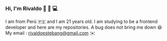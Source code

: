 ### Hi, I'm Rivaldo 👋 🤟 💻
   I am from Perú 🇵🇪 and I am 21 years old.
   I am studying to be a frontend developer and here are my repositories.
   A bug does not bring me down 😆
   My email : <a href='rivaldoestebang@gmail.com'> rivaldoestebang@gmail.com</a> ✉️
<!--
**RivaldoEsteban/RivaldoEsteban** is a ✨ _special_ ✨ repository because its `README.md` (this file) appears on your GitHub profile.

Here are some ideas to get you started:

- 🔭 I’m currently working on ...
- 🌱 I’m currently learning ...
- 👯 I’m looking to collaborate on ...
- 🤔 I’m looking for help with ...
- 💬 Ask me about ...
- 📫 How to reach me: ...
- 😄 Pronouns: ...
- ⚡ Fun fact: ...
-->
